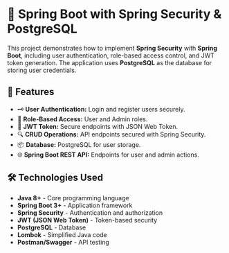 # 🔐 Spring Boot with Spring Security & PostgreSQL

This project demonstrates how to implement **Spring Security** with **Spring Boot**, including user authentication, role-based access control, and JWT token generation. The application uses **PostgreSQL** as the database for storing user credentials.

## 🚀 Features

- 🗝️ **User Authentication:** Login and register users securely.
- 🔑 **Role-Based Access:** User and Admin roles.
- 📜 **JWT Token:** Secure endpoints with JSON Web Token.
- 🔍 **CRUD Operations:** API endpoints secured with Spring Security.
- 📦 **Database:** PostgreSQL for user storage.
- 🌐 **Spring Boot REST API:** Endpoints for user and admin actions.

## 🛠️ Technologies Used

- **Java 8+** - Core programming language  
- **Spring Boot 3+** - Application framework  
- **Spring Security** - Authentication and authorization  
- **JWT (JSON Web Token)** - Token-based security  
- **PostgreSQL** - Database  
- **Lombok** - Simplified Java code  
- **Postman/Swagger** - API testing  

